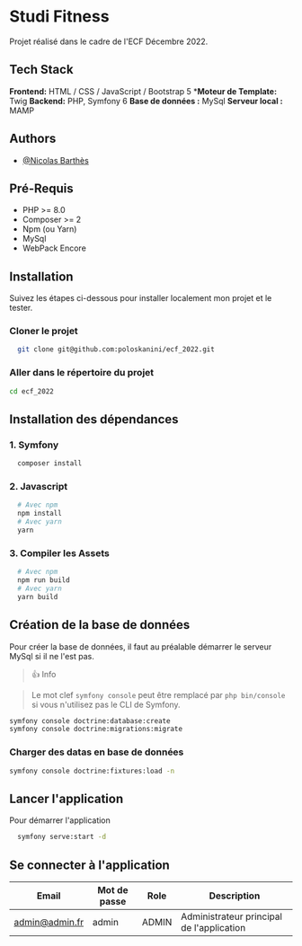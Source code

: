 # Studi Fitness

Projet réalisé dans le cadre de l'ECF Décembre 2022.


## Tech Stack

**Frontend:** HTML / CSS / JavaScript / Bootstrap 5
***Moteur de Template:** Twig
**Backend:** PHP, Symfony 6
**Base de données :** MySql
**Serveur local :** MAMP


## Authors

- [@Nicolas Barthès](https://github.com/poloskanini)


## Pré-Requis

- PHP >= 8.0
- Composer >= 2
- Npm (ou Yarn)
- MySql
- WebPack Encore


## Installation

Suivez les étapes ci-dessous pour installer localement mon projet et le tester.


### Cloner le projet

```bash
  git clone git@github.com:poloskanini/ecf_2022.git
```

### Aller dans le répertoire du projet

```bash
cd ecf_2022
```


## Installation des dépendances

### 1. Symfony

```bash
  composer install
```

### 2. Javascript

```bash
  # Avec npm
  npm install
  # Avec yarn
  yarn
```

### 3. Compiler les Assets

```bash
  # Avec npm
  npm run build
  # Avec yarn
  yarn build
```

## Création de la base de données

Pour créer la base de données, il faut au préalable démarrer le serveur MySql si il ne l'est pas.

> 👍 Info

> Le mot clef `symfony console` peut être remplacé par `php bin/console` si vous n'utilisez pas le CLI de Symfony.


```bash
symfony console doctrine:database:create
symfony console doctrine:migrations:migrate
```

### Charger des datas en base de données

```bash
symfony console doctrine:fixtures:load -n
```

## Lancer l'application

Pour démarrer l'application

```bash
  symfony serve:start -d
```

## Se connecter à l'application

| Email                               | Mot de passe | Role       | Description                               |
|-------------------------------------|--------------|------------|-------------------------------------------|
| admin@admin.fr                      | admin        | ADMIN      | Administrateur principal de l'application |
